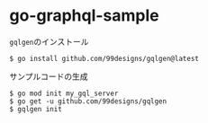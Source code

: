 # go-graphql-sample

`gqlgen`のインストール

```
$ go install github.com/99designs/gqlgen@latest
```

サンプルコードの生成

```
$ go mod init my_gql_server
$ go get -u github.com/99designs/gqlgen
$ gqlgen init
```
